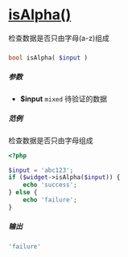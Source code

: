[isAlpha()](http://twinh.github.com/widget/api/isAlpha)
=======================================================

检查数据是否只由字母(a-z)组成

### 
```php
bool isAlpha( $input )
```

##### 参数
* **$input** `mixed` 待验证的数据

##### 范例
检查数据是否只由字母组成

```php
<?php

$input = 'abc123';
if ($widget->isAlpha($input)) {
    echo 'success';
} else {
    echo 'failure';
}
```
##### 输出
```php
'failure'
```
